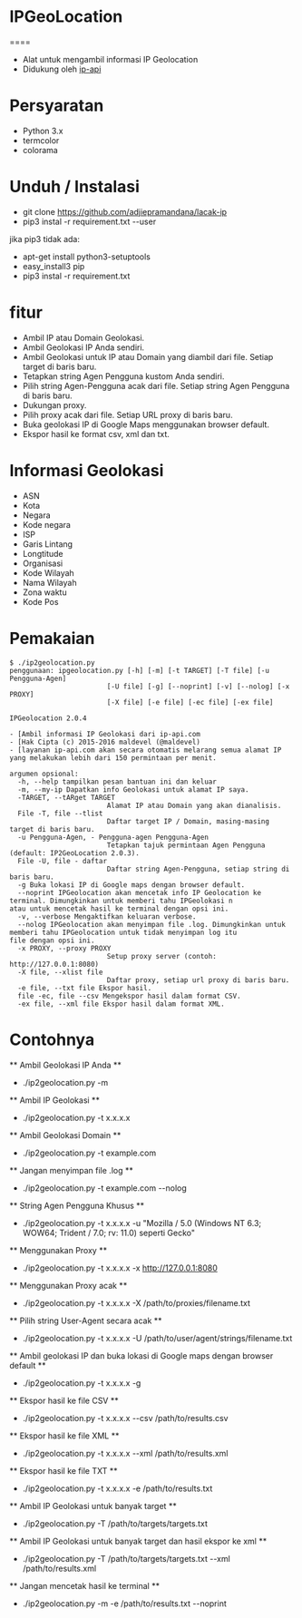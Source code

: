 # IPGeoLocation
====
* Alat untuk mengambil informasi IP Geolocation
* Didukung oleh [ip-api](http://ip-api.com/docs/)


Persyaratan
=====
* Python 3.x
* termcolor
* colorama


Unduh / Instalasi
====
* git clone https://github.com/adjiepramandana/lacak-ip
* pip3 instal -r requirement.txt --user

jika pip3 tidak ada:
* apt-get install python3-setuptools
* easy_install3 pip
* pip3 instal -r requirement.txt


fitur
====
* Ambil IP atau Domain Geolokasi.
* Ambil Geolokasi IP Anda sendiri.
* Ambil Geolokasi untuk IP atau Domain yang diambil dari file. Setiap target di baris baru.
* Tetapkan string Agen Pengguna kustom Anda sendiri.
* Pilih string Agen-Pengguna acak dari file. Setiap string Agen Pengguna di baris baru.
* Dukungan proxy.
* Pilih proxy acak dari file. Setiap URL proxy di baris baru.
* Buka geolokasi IP di Google Maps menggunakan browser default.
* Ekspor hasil ke format csv, xml dan txt.


Informasi Geolokasi
====
* ASN
* Kota
* Negara
* Kode negara
* ISP
* Garis Lintang
* Longtitude
* Organisasi
* Kode Wilayah
* Nama Wilayah
* Zona waktu
* Kode Pos

Pemakaian
====
```
$ ./ip2geolocation.py
penggunaan: ipgeolocation.py [-h] [-m] [-t TARGET] [-T file] [-u Pengguna-Agen]
                        [-U file] [-g] [--noprint] [-v] [--nolog] [-x PROXY]
                        [-X file] [-e file] [-ec file] [-ex file]

IPGeolocation 2.0.4

- [Ambil informasi IP Geolokasi dari ip-api.com
- [Hak Cipta (c) 2015-2016 maldevel (@maldevel)
- [layanan ip-api.com akan secara otomatis melarang semua alamat IP yang melakukan lebih dari 150 permintaan per menit.

argumen opsional:
  -h, --help tampilkan pesan bantuan ini dan keluar
  -m, --my-ip Dapatkan info Geolokasi untuk alamat IP saya.
  -TARGET, --tARget TARGET
                        Alamat IP atau Domain yang akan dianalisis.
  File -T, file --tlist
                        Daftar target IP / Domain, masing-masing target di baris baru.
  -u Pengguna-Agen, - Pengguna-agen Pengguna-Agen
                        Tetapkan tajuk permintaan Agen Pengguna (default: IP2GeoLocation 2.0.3).
  File -U, file - daftar
                        Daftar string Agen-Pengguna, setiap string di baris baru.
  -g Buka lokasi IP di Google maps dengan browser default.
  --noprint IPGeolocation akan mencetak info IP Geolocation ke terminal. Dimungkinkan untuk memberi tahu IPGeolokasi n
atau untuk mencetak hasil ke terminal dengan opsi ini.
  -v, --verbose Mengaktifkan keluaran verbose.
  --nolog IPGeolocation akan menyimpan file .log. Dimungkinkan untuk memberi tahu IPGeolocation untuk tidak menyimpan log itu
file dengan opsi ini.
  -x PROXY, --proxy PROXY
                        Setup proxy server (contoh: http://127.0.0.1:8080)
  -X file, --xlist file
                        Daftar proxy, setiap url proxy di baris baru.
  -e file, --txt file Ekspor hasil.
  file -ec, file --csv Mengekspor hasil dalam format CSV.
  -ex file, --xml file Ekspor hasil dalam format XML.
```

Contohnya
====
** Ambil Geolokasi IP Anda **
* ./ip2geolocation.py -m

** Ambil IP Geolokasi **
* ./ip2geolocation.py -t x.x.x.x

** Ambil Geolokasi Domain **
* ./ip2geolocation.py -t example.com

** Jangan menyimpan file .log **
* ./ip2geolocation.py -t example.com --nolog

** String Agen Pengguna Khusus **
* ./ip2geolocation.py -t x.x.x.x -u "Mozilla / 5.0 (Windows NT 6.3; WOW64; Trident / 7.0; rv: 11.0) seperti Gecko"

** Menggunakan Proxy **
* ./ip2geolocation.py -t x.x.x.x -x http://127.0.0.1:8080

** Menggunakan Proxy acak **
* ./ip2geolocation.py -t x.x.x.x -X /path/to/proxies/filename.txt

** Pilih string User-Agent secara acak **
* ./ip2geolocation.py -t x.x.x.x -U /path/to/user/agent/strings/filename.txt

** Ambil geolokasi IP dan buka lokasi di Google maps dengan browser default **
* ./ip2geolocation.py -t x.x.x.x -g

** Ekspor hasil ke file CSV **
* ./ip2geolocation.py -t x.x.x.x --csv /path/to/results.csv

** Ekspor hasil ke file XML **
* ./ip2geolocation.py -t x.x.x.x --xml /path/to/results.xml

** Ekspor hasil ke file TXT **
* ./ip2geolocation.py -t x.x.x.x -e /path/to/results.txt

** Ambil IP Geolokasi untuk banyak target **
* ./ip2geolocation.py -T /path/to/targets/targets.txt

** Ambil IP Geolokasi untuk banyak target dan hasil ekspor ke xml **
* ./ip2geolocation.py -T /path/to/targets/targets.txt --xml /path/to/results.xml

** Jangan mencetak hasil ke terminal **
* ./ip2geolocation.py -m -e /path/to/results.txt --noprint
